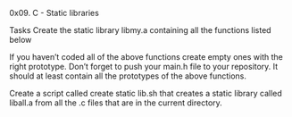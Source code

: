 0x09. C - Static libraries

Tasks
Create the static library libmy.a containing all the functions listed below

If you haven’t coded all of the above functions create empty ones with the right prototype.
Don’t forget to push your main.h file to your repository. It should at least contain all the prototypes of the above functions.

Create a script called create static lib.sh that creates a static library called liball.a from all the .c files that are in the current directory.
